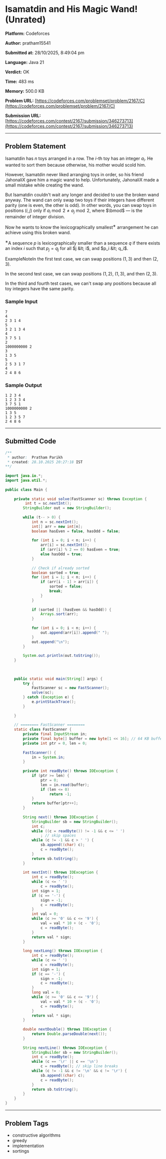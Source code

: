 
# Isamatdin and His Magic Wand! (Unrated)

**Platform:** Codeforces  

**Author:** pratham15541  

**Submitted at:** 28/10/2025, 8:49:04 pm  

**Language:** Java 21  

**Verdict:** OK  

**Time:** 483 ms  

**Memory:** 500.0 KB  

**Problem URL:** [https://codeforces.com/problemset/problem/2167/C](https://codeforces.com/problemset/problem/2167/C)  

**Submission URL:** [https://codeforces.com/contest/2167/submission/346273713](https://codeforces.com/contest/2167/submission/346273713)  

---

## Problem Statement
Isamatdin has $n$ toys arranged in a row. The $i$-th toy has an integer $a_i$. He wanted to sort them because otherwise, his mother would scold him.

However, Isamatdin never liked arranging toys in order, so his friend JahonaliX gave him a magic wand to help. Unfortunately, JahonaliX made a small mistake while creating the wand.

But Isamatdin couldn't wait any longer and decided to use the broken wand anyway. The wand can only swap two toys if their integers have different parity (one is even, the other is odd). In other words, you can swap toys in positions $(i, j)$ only if $a_i \bmod 2 \neq a_j \bmod 2$, where $\bmod$&nbsp;— is the remainder of integer division.

Now he wants to know the lexicographically smallest$^{\text{∗}}$ arrangement he can achieve using this broken wand.

$^{\text{∗}}$A sequence $p$ is lexicographically smaller than a sequence $q$ if there exists an index $i$ such that $p_j = q_j$ for all $j &lt; i$, and $p_i &lt; q_i$.

ExampleNoteIn the first test case, we can swap positions $(1, 3)$ and then $(2, 3)$.

In the second test case, we can swap positions $(1, 2)$, $(1, 3)$, and then $(2, 3)$.

In the third and fourth test cases, we can't swap any positions because all toy integers have the same parity.

### Sample Input
```
7
4
2 3 1 4
5
3 2 1 3 4
4
3 7 5 1
2
1000000000 2
3
1 3 5
5
2 5 3 1 7
4
2 4 8 6
```

### Sample Output
```
1 2 3 4 
1 2 3 3 4 
3 7 5 1 
1000000000 2 
1 3 5 
1 2 3 5 7 
2 4 8 6
```

---

## Submitted Code

```java
/**
 * author:  Pratham Parikh
 * created: 28.10.2025 20:27:18 IST
**/
 
import java.io.*;
import java.util.*;
 
public class Main {
 
    private static void solve(FastScanner sc) throws Exception {
         int t = sc.nextInt();
        StringBuilder out = new StringBuilder();
        
        while (t-- > 0) {
            int n = sc.nextInt();
            int[] arr = new int[n];
            boolean hasEven = false, hasOdd = false;
 
            for (int i = 0; i < n; i++) {
                arr[i] = sc.nextInt();
                if (arr[i] % 2 == 0) hasEven = true;
                else hasOdd = true;
            }
 
            // Check if already sorted
            boolean sorted = true;
            for (int i = 1; i < n; i++) {
                if (arr[i - 1] > arr[i]) {
                    sorted = false;
                    break;
                }
            }
 
            if (sorted || (hasEven && hasOdd)) {
                Arrays.sort(arr);
            }
 
            for (int i = 0; i < n; i++) {
                out.append(arr[i]).append(" ");
            }
            out.append("\n");
        }
 
        System.out.println(out.toString());
    }
 
  
 
    public static void main(String[] args) {
        try {
            FastScanner sc = new FastScanner();
            solve(sc);
        } catch (Exception e) {
            e.printStackTrace();
        }
 
    }
 
    // ======== FastScanner ========
    static class FastScanner {
        private final InputStream in;
        private final byte[] buffer = new byte[1 << 16]; // 64 KB buffer
        private int ptr = 0, len = 0;
 
        FastScanner() {
            in = System.in;
        }
 
        private int readByte() throws IOException {
            if (ptr >= len) {
                ptr = 0;
                len = in.read(buffer);
                if (len <= 0)
                    return -1;
            }
            return buffer[ptr++];
        }
 
        String next() throws IOException {
            StringBuilder sb = new StringBuilder();
            int c;
            while ((c = readByte()) != -1 && c <= ' ')
                ; // skip spaces
            while (c != -1 && c > ' ') {
                sb.append((char) c);
                c = readByte();
            }
            return sb.toString();
        }
 
        int nextInt() throws IOException {
            int c = readByte();
            while (c <= ' ')
                c = readByte();
            int sign = 1;
            if (c == '-') {
                sign = -1;
                c = readByte();
            }
            int val = 0;
            while (c >= '0' && c <= '9') {
                val = val * 10 + (c - '0');
                c = readByte();
            }
            return val * sign;
        }
 
        long nextLong() throws IOException {
            int c = readByte();
            while (c <= ' ')
                c = readByte();
            int sign = 1;
            if (c == '-') {
                sign = -1;
                c = readByte();
            }
            long val = 0;
            while (c >= '0' && c <= '9') {
                val = val * 10 + (c - '0');
                c = readByte();
            }
            return val * sign;
        }
 
        double nextDouble() throws IOException {
            return Double.parseDouble(next());
        }
 
        String nextLine() throws IOException {
            StringBuilder sb = new StringBuilder();
            int c = readByte();
            while (c == '\r' || c == '\n')
                c = readByte(); // skip line breaks
            while (c != -1 && c != '\n' && c != '\r') {
                sb.append((char) c);
                c = readByte();
            }
            return sb.toString();
        }
    }
}
```

---

## Problem Tags
- constructive algorithms
- greedy
- implementation
- sortings
